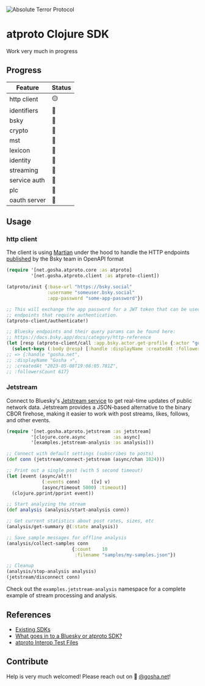 <p>
  <img src="https://raw.github.com/goshatch/atproto-clojure/main/resources/logo.png" 
  alt="Absolute Terror Protocol"
  style="max-width:300px;" />
</p>

# atproto Clojure SDK

Work very much in progress

## Progress

| Feature      | Status |
| ------------ | ------ |
| http client  | 🟡     |
| identifiers  | 🔴     |
| bsky         | 🔴     |
| crypto       | 🔴     |
| mst          | 🔴     |
| lexicon      | 🔴     |
| identity     | 🔴     |
| streaming    | 🔴     |
| service auth | 🔴     |
| plc          | 🔴     |
| oauth server | 🔴     |

## Usage

### http client

The client is using [Martian](https://github.com/oliyh/martian/) under the hood to handle the HTTP endpoints [published](https://github.com/bluesky-social/bsky-docs/tree/main/atproto-openapi-types) by the Bsky team in OpenAPI format

```clojure
(require '[net.gosha.atproto.core :as atproto]
         '[net.gosha.atproto.client :as atproto-client])

(atproto/init {:base-url "https://bsky.social"
               :username "someuser.bsky.social"
               :app-password "some-app-password"})

;; This will exchange the app password for a JWT token that can be used to query
;; endpoints that require authentication.
(atproto-client/authenticate!)

;; Bluesky endpoints and their query params can be found here:
;; https://docs.bsky.app/docs/category/http-reference
(let [resp (atproto-client/call :app.bsky.actor.get-profile {:actor "gosha.net"})]
  (select-keys (:body @resp) [:handle :displayName :createdAt :followersCount]))
;; => {:handle "gosha.net",
;; :displayName "Gosha ⚡",
;; :createdAt "2023-05-08T19:08:05.781Z",
;; :followersCount 617}
```

### Jetstream

Connect to Bluesky's [Jetstream service](https://docs.bsky.app/blog/jetstream) to get real-time updates of public network data. Jetstream provides a JSON-based alternative to the binary CBOR firehose, making it easier to work with post streams, likes, follows, and other events.

```clojure
(require '[net.gosha.atproto.jetstream :as jetstream]
         '[clojure.core.async          :as async]
         '[examples.jetstream-analysis :as analysis]))

;; Connect with default settings (subscribes to posts)
(def conn (jetstream/connect-jetstream (async/chan 1024)))

;; Print out a single post (with 5 second timeout)
(let [event (async/alt!!
             (:events conn)    ([v] v)
             (async/timeout 5000) :timeout)]
  (clojure.pprint/pprint event))

;; Start analyzing the stream
(def analysis (analysis/start-analysis conn))

;; Get current statistics about post rates, sizes, etc
(analysis/get-summary @(:state analysis))

;; Save sample messages for offline analysis
(analysis/collect-samples conn
                        {:count    10
                         :filename "samples/my-samples.json"})

;; Cleanup
(analysis/stop-analysis analysis)
(jetstream/disconnect conn)
```

Check out the `examples.jetstream-analysis` namespace for a complete example of stream processing and analysis.

## References

- [Existing SDKs](https://atproto.com/sdks)
- [What goes in to a Bluesky or atproto SDK?](https://github.com/bluesky-social/atproto/discussions/2415)
- [atproto Interop Test Files](https://github.com/bluesky-social/atproto-interop-tests)

## Contribute

Help is very much welcomed! Please reach out on 🦋 [@gosha.net](https://bsky.app/profile/gosha.net)!
